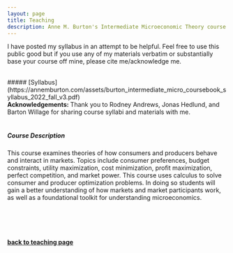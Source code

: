 ```yaml
---
layout: page
title: Teaching
description: Anne M. Burton's Intermediate Microeconomic Theory course
---
```


I have posted my syllabus in an attempt to be helpful. Feel free to use this public good but if you use any of my materials verbatim or substantially base your course off mine, please cite me/acknowledge me.

<br/>
##### [Syllabus](https://annemburton.com/assets/burton_intermediate_micro_coursebook_syllabus_2022_fall_v3.pdf)

<br/>
<strong> Acknowledgements: </strong> Thank you to Rodney Andrews, Jonas Hedlund, and Barton Willage for sharing course syllabi and materials with me.

<br/>
<br/>

##### Course Description

This course examines theories of how consumers and producers behave and interact in markets. Topics include consumer preferences, budget constraints, utility maximization, cost minimization, profit maximization, perfect competition, and market power. This course uses calculus to solve consumer and producer optimization problems. In doing so students will gain a better understanding of how markets and market participants work, as well as a foundational toolkit for understanding microeconomics.

<br/>
<br/>
<br/>

#### [back to teaching page](https://annemburton.com/pages/teaching.html)

<!-- Note: this is how to write a comment in HTML. Everything in here won't show up on your webpage.-->

<!--
To increase the size of the title, use fewer # in front of the paper title.
To decrease the size of the title, use more #. 
To remove the italics, remove the * before and after the description
To remove the underline from the title, remove the <u> tags (<u> and </u>)
-->
